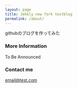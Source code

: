 ```yaml
---
layout: page
title: Jekkly now fork testblog
permalink: /about/
---
```


githubのブログを作ってみた

### More Information

 To Be Announced

### Contact me

[email@test.com](mailto:email@domain.com)
